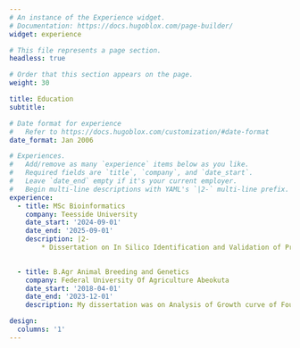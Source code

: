 ```yaml
---
# An instance of the Experience widget.
# Documentation: https://docs.hugoblox.com/page-builder/
widget: experience

# This file represents a page section.
headless: true

# Order that this section appears on the page.
weight: 30

title: Education
subtitle:

# Date format for experience
#   Refer to https://docs.hugoblox.com/customization/#date-format
date_format: Jan 2006

# Experiences.
#   Add/remove as many `experience` items below as you like.
#   Required fields are `title`, `company`, and `date_start`.
#   Leave `date_end` empty if it's your current employer.
#   Begin multi-line descriptions with YAML's `|2-` multi-line prefix.
experience:
  - title: MSc Bioinformatics
    company: Teesside University
    date_start: '2024-09-01'
    date_end: '2025-09-01'
    description: |2-
        * Dissertation on In Silico Identification and Validation of Predictive Biomarkers of Radiosensitivity in Head and Neck Cancer 
        

  - title: B.Agr Animal Breeding and Genetics
    company: Federal University Of Agriculture Abeokuta
    date_start: '2018-04-01'
    date_end: '2023-12-01'
    description: My dissertation was on Analysis of Growth curve of Four Broiler Chicken Breeds

design:
  columns: '1'
---
```


